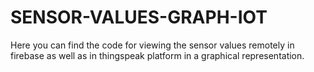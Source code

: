 # SENSOR-VALUES-GRAPH-IOT 
Here you can find the code for viewing the sensor values remotely in firebase as well as in thingspeak platform in a graphical representation.
